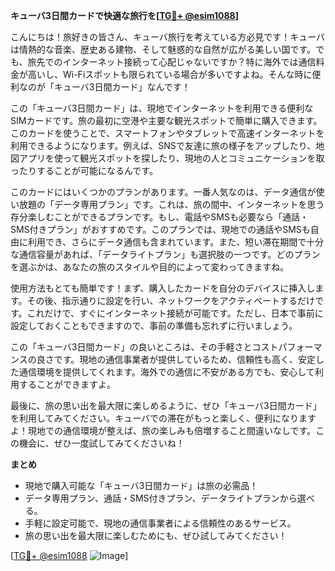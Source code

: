 **キューバ3日間カードで快適な旅行を[[TG💪+ @esim1088](https://t.me/s/esim1088)]**

こんにちは！旅好きの皆さん、キューバ旅行を考えている方必見です！キューバは情熱的な音楽、歴史ある建物、そして魅惑的な自然が広がる美しい国です。でも、旅先でのインターネット接続って心配じゃないですか？特に海外では通信料金が高いし、Wi-Fiスポットも限られている場合が多いですよね。そんな時に便利なのが「キューバ3日間カード」なんです！

この「キューバ3日間カード」は、現地でインターネットを利用できる便利なSIMカードです。旅の最初に空港や主要な観光スポットで簡単に購入できます。このカードを使うことで、スマートフォンやタブレットで高速インターネットを利用できるようになります。例えば、SNSで友達に旅の様子をアップしたり、地図アプリを使って観光スポットを探したり、現地の人とコミュニケーションを取ったりすることが可能になるんです。

このカードにはいくつかのプランがあります。一番人気なのは、データ通信が使い放題の「データ専用プラン」です。これは、旅の間中、インターネットを思う存分楽しむことができるプランです。もし、電話やSMSも必要なら「通話・SMS付きプラン」がおすすめです。このプランでは、現地での通話やSMSも自由に利用でき、さらにデータ通信も含まれています。また、短い滞在期間で十分な通信容量があれば、「データライトプラン」も選択肢の一つです。どのプランを選ぶかは、あなたの旅のスタイルや目的によって変わってきますね。

使用方法もとても簡単です！まず、購入したカードを自分のデバイスに挿入します。その後、指示通りに設定を行い、ネットワークをアクティベートするだけです。これだけで、すぐにインターネット接続が可能です。ただし、日本で事前に設定しておくこともできますので、事前の準備も忘れずに行いましょう。

この「キューバ3日間カード」の良いところは、その手軽さとコストパフォーマンスの良さです。現地の通信事業者が提供しているため、信頼性も高く、安定した通信環境を提供してくれます。海外での通信に不安がある方でも、安心して利用することができますよ。

最後に、旅の思い出を最大限に楽しめるように、ぜひ「キューバ3日間カード」を利用してみてください。キューバでの滞在がもっと楽しく、便利になりますよ！現地での通信環境が整えば、旅の楽しみも倍増すること間違いなしです。この機会に、ぜひ一度試してみてくださいね！

**まとめ**
- 現地で購入可能な「キューバ3日間カード」は旅の必需品！
- データ専用プラン、通話・SMS付きプラン、データライトプランから選べる。
- 手軽に設定可能で、現地の通信事業者による信頼性のあるサービス。
- 旅の思い出を最大限に楽しむためにも、ぜひ試してみてください！

[[TG💪+ @esim1088](https://t.me/s/esim1088) ![Image](https://i.postimg.cc/Y0z9fWf4/image.png)]